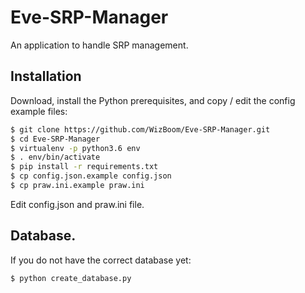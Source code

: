 # Eve-SRP-Manager
An application to handle SRP management.

## Installation
Download, install the Python prerequisites, and copy / edit the config example files:

```bash
$ git clone https://github.com/WizBoom/Eve-SRP-Manager.git
$ cd Eve-SRP-Manager
$ virtualenv -p python3.6 env
$ . env/bin/activate
$ pip install -r requirements.txt
$ cp config.json.example config.json
$ cp praw.ini.example praw.ini
```

Edit config.json and praw.ini file.

## Database.
If you do not have the correct database yet:

```bash
$ python create_database.py
```